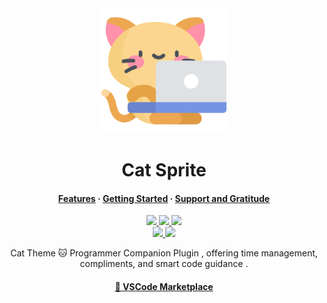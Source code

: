 <div align="center" id="madewithlua">
    <img src="./resources/cat.png" width=200>
</div>

<h1 align="center">Cat Sprite</h1>

<h4 align="center">
  <a href="https://github.com/b2eeze/CatSprite#-features">Features</a>
  ·
  <a href="https://github.com/b2eeze/CatSprite#-getting-started">Getting Started</a>
  ·
  <a href="https://github.com/b2eeze/CatSprite#%EF%B8%8F-support-and-gratitude">Support and Gratitude</a>
</h4>
<p align="center">
    <a href="https://github.com/b2eeze/CatSprite">
      <img src="https://img.shields.io/github/last-commit/b2eeze/CatSprite?style=for-the-badge&logo=github&color=7dc4e4&logoColor=D9E0EE&labelColor=302D41"/>
    </a>
    <a href="https://marketplace.visualstudio.com/items?itemName=b2eeze.CatSprite">
      <img src="https://img.shields.io/visual-studio-marketplace/v/b2eeze.CatSprite?style=for-the-badge&logo=gitbook&color=8bd5ca&logoColor=D9E0EE&labelColor=302D41"/>
	</a>
    <a href="https://github.com/b2eeze/CatSprite">
      <img src="https://img.shields.io/github/stars/b2eeze/CatSprite?style=for-the-badge&logo=apachespark&color=eed49f&logoColor=D9E0EE&labelColor=302D41"/>
    </a>
    <br>
    <a href="https://marketplace.visualstudio.com/items?itemName=AndrewZhang.scribeai">
      <img src="https://img.shields.io/visual-studio-marketplace/stars/b2eeze.CatSprite?style=for-the-badge&logo=visualstudiocode&color=ee99a0&logoColor=D9E0EE&labelColor=302D41"/>
    </a>
    <a href="https://marketplace.visualstudio.com/items?itemName=b2eeze.CatSprite">
      <img src="https://img.shields.io/visual-studio-marketplace/d/b2eeze.CatSprite?style=for-the-badge&logo=webpack&color=cba6f7&logoColor=D9E0EE&labelColor=302D41"/>
    </a>
</p>

<p align="center">
Cat Theme 🐱 Programmer Companion Plugin , offering time management, compliments, and smart code guidance .
</p>

<h4 align="center">
  <a href="https://marketplace.visualstudio.com/items?itemName=b2eeze.CatSprite">🔗 VSCode Marketplace</a>
</h4>

&nbsp;




